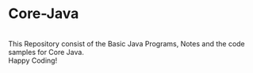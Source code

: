 # Core-Java
<br>
This Repository consist of the Basic Java Programs, Notes and the code samples for Core Java.
<br>
Happy Coding!
